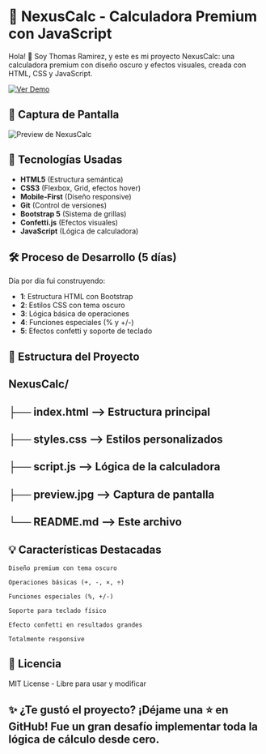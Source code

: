 # 🧮 NexusCalc - Calculadora Premium con JavaScript

Hola! 👋 Soy Thomas Ramirez, y este es mi proyecto NexusCalc: una calculadora premium con diseño oscuro y efectos visuales, creada con HTML, CSS y JavaScript.

[![Ver Demo](https://img.shields.io/badge/🌐_Ver_Demo_en_Vivo-FF5722?style=for-the-badge)](https://ramirezthomasalan.github.io/NexusCalc/)

## 📸 Captura de Pantalla
![Preview de NexusCalc](preview.jpg)

## 🔧 Tecnologías Usadas
- **HTML5** (Estructura semántica)
- **CSS3** (Flexbox, Grid, efectos hover)
- **Mobile-First** (Diseño responsive)
- **Git** (Control de versiones)
- **Bootstrap 5** (Sistema de grillas)
- **Confetti.js** (Efectos visuales)
- **JavaScript** (Lógica de calculadora)

## 🛠️ Proceso de Desarrollo (5 días)
Día por día fui construyendo:
- **1**: Estructura HTML con Bootstrap
- **2**: Estilos CSS con tema oscuro
- **3**: Lógica básica de operaciones
- **4**: Funciones especiales (% y +/-)
- **5**: Efectos confetti y soporte de teclado

## 📂 Estructura del Proyecto

## NexusCalc/
## ├── index.html          --> Estructura principal
## ├── styles.css          --> Estilos personalizados
## ├── script.js           --> Lógica de la calculadora
## ├── preview.jpg         --> Captura de pantalla
## └── README.md           --> Este archivo

## 💡 Características Destacadas

    Diseño premium con tema oscuro

    Operaciones básicas (+, -, ×, ÷)

    Funciones especiales (%, +/-)

    Soporte para teclado físico

    Efecto confetti en resultados grandes

    Totalmente responsive

## 📝 Licencia

MIT License - Libre para usar y modificar

## ✨ ¿Te gustó el proyecto? ¡Déjame una ⭐ en GitHub! Fue un gran desafío implementar toda la lógica de cálculo desde cero.
